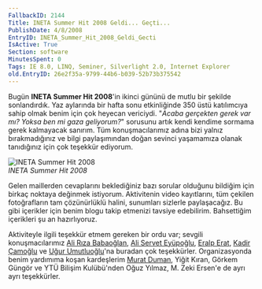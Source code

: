 ```yaml
---
FallbackID: 2144
Title: INETA Summer Hit 2008 Geldi... Geçti...
PublishDate: 4/8/2008
EntryID: INETA_Summer_Hit_2008_Geldi_Gecti
IsActive: True
Section: software
MinutesSpent: 0
Tags: IE 8.0, LINQ, Seminer, Silverlight 2.0, Internet Explorer
old.EntryID: 26e2f35a-9799-44b6-b039-52b73b375542
---
```

Bugün **INETA Summer Hit 2008**'in ikinci gününü de mutlu bir şekilde
sonlandırdık. Yaz aylarında bir hafta sonu etkinliğinde 350 üstü
katılımcıya sahip olmak benim için çok heyecan vericiydi. "*Acaba
gerçekten gerek var mı? Yoksa ben mi gaza geliyorum?*" sorusunu artık
kendi kendime sormama gerek kalmayacak sanırım. Tüm konuşmacılarımız
adına bizi yalnız bırakmadığınız ve bilgi paylaşımından doğan sevinci
yaşamamıza olanak tanıdığınız için çok teşekkür ediyorum.

![INETA Summer Hit
2008](http://cdn.daron.yondem.com/assets/2144/03082008_1.jpg)\
*INETA Summer Hit 2008*

Gelen maillerden cevaplarını beklediğiniz bazı sorular olduğunu bildiğim
için birkaç noktaya değinmek istiyorum. Aktivitenin video kayıtlarını,
tüm çekilen fotoğrafların tam çözünürlüklü halini, sunumları sizlerle
paylaşacağız. Bu gibi içerikler için benim blogu takip etmenizi tavsiye
edebilirim. Bahsettiğim içerikleri şu an hazırlıyoruz.

Aktiviteyle ilgili teşekkür etmem gereken bir ordu var; sevgili
konuşmacılarımız [Ali Rıza Babaoğlan](http://www.alibabaoglan.com/),
[Ali Servet Eyüpoğlu](http://alieyuboglu.blogspot.com/), [Eralp
Erat](http://www.eralperat.com/), [Kadir
Çamoğlu](http://kadircamoglu.blogspot.com/) ve [Uğur
Umutluoğlu](http://umutluoglu.blogspot.com/)'na buradan çok teşekkürler.
Organizasyonda benim yardımıma koşan kardeşlerim [Murat
Duman](http://www.muratduman.net/), Yiğit Kıran, Görkem Güngör ve YTÜ
Bilişim Kulübü'nden Oğuz Yılmaz, M. Zeki Ersen'e de ayrı ayrı
teşekkürler.


